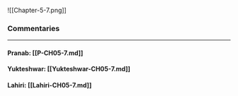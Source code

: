 ![[Chapter-5-7.png]]

### Commentaries

---

#### Pranab: [[P-CH05-7.md]]

#### Yukteshwar: [[Yukteshwar-CH05-7.md]]

#### Lahiri: [[Lahiri-CH05-7.md]]
